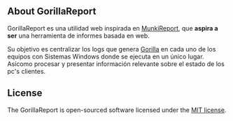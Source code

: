 ## About GorillaReport

GorillaReport  es una utilidad web inspirada en <a href="https://github.com/munkireport/munkireport-php">MunkiReport</a>, que <b>aspira a ser</b> una herramienta de informes basada en web.

Su objetivo es centralizar los logs que genera <a href="https://github.com/1dustindavis/gorilla">Gorilla</a> en cada uno de los equipos con Sistemas Windows donde se ejecuta en un único lugar. Asícomo procesar y presentar información relevante sobre el estado de los pc's clientes.

## License

The GorillaReport is open-sourced software licensed under the [MIT license](https://opensource.org/licenses/MIT).
